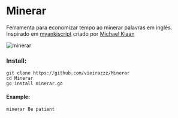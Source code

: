 # Minerar
Ferramenta para economizar tempo ao minerar palavras em inglês. Inspirado em [myankiscript](https://github.com/michaelklaan/myankiscript) criado por [Michael Klaan](https://github.com/michaelklaan)

![minerar](https://user-images.githubusercontent.com/83018387/166114012-15c97363-f506-4d1c-94ba-9ad06a5ba618.gif)


### Install:

```
git clone https://github.com/vieirazzz/Minerar
cd Minerar
go install minerar.go
```

#### Example:

```
minerar Be patient
```
